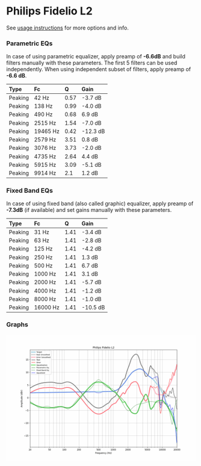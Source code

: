 # Philips Fidelio L2
See [usage instructions](https://github.com/jaakkopasanen/AutoEq#usage) for more options and info.

### Parametric EQs
In case of using parametric equalizer, apply preamp of **-6.6dB** and build filters manually
with these parameters. The first 5 filters can be used independently.
When using independent subset of filters, apply preamp of **-6.6 dB**.

| Type    | Fc       |    Q | Gain     |
|:--------|:---------|:-----|:---------|
| Peaking | 42 Hz    | 0.57 | -3.7 dB  |
| Peaking | 138 Hz   | 0.99 | -4.0 dB  |
| Peaking | 490 Hz   | 0.68 | 6.9 dB   |
| Peaking | 2515 Hz  | 1.54 | -7.0 dB  |
| Peaking | 19465 Hz | 0.42 | -12.3 dB |
| Peaking | 2579 Hz  | 3.51 | 0.8 dB   |
| Peaking | 3076 Hz  | 3.73 | -2.0 dB  |
| Peaking | 4735 Hz  | 2.64 | 4.4 dB   |
| Peaking | 5915 Hz  | 3.09 | -5.1 dB  |
| Peaking | 9914 Hz  | 2.1  | 1.2 dB   |

### Fixed Band EQs
In case of using fixed band (also called graphic) equalizer, apply preamp of **-7.3dB**
(if available) and set gains manually with these parameters.

| Type    | Fc       |    Q | Gain     |
|:--------|:---------|:-----|:---------|
| Peaking | 31 Hz    | 1.41 | -3.4 dB  |
| Peaking | 63 Hz    | 1.41 | -2.8 dB  |
| Peaking | 125 Hz   | 1.41 | -4.2 dB  |
| Peaking | 250 Hz   | 1.41 | 1.3 dB   |
| Peaking | 500 Hz   | 1.41 | 6.7 dB   |
| Peaking | 1000 Hz  | 1.41 | 3.1 dB   |
| Peaking | 2000 Hz  | 1.41 | -5.7 dB  |
| Peaking | 4000 Hz  | 1.41 | -1.2 dB  |
| Peaking | 8000 Hz  | 1.41 | -1.0 dB  |
| Peaking | 16000 Hz | 1.41 | -10.5 dB |

### Graphs
![](./Philips%20Fidelio%20L2.png)